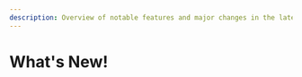 ```yaml
---
description: Overview of notable features and major changes in the latest release.
---
```


# What's New!

